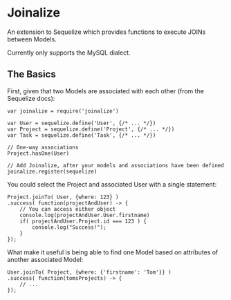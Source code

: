 Joinalize
=========

An extension to Sequelize which provides functions to execute JOINs between Models.

Currently only supports the MySQL dialect.

The Basics
----------

First, given that two Models are associated with each other (from the Sequelize docs):

    var joinalize = require('joinalize')
    
    var User = sequelize.define('User', {/* ... */})
    var Project = sequelize.define('Project', {/* ... */})
    var Task = sequelize.define('Task', {/* ... */})

    // One-way associations
    Project.hasOne(User)
    
    // Add Joinalize, after your models and associations have been defined
    joinalize.register(sequelize)

You could select the Project and associated User with a single statement:

    Project.joinTo( User, {where: 123} )
    .success( function(projectAndUser) -> {
        // You can access either object
        console.log(projectAndUser.User.firstname)
        if( projectAndUser.Project.id === 123 ) {
            console.log("Success!");
        }
    });

What make it useful is being able to find one Model based on attributes of another 
associated Model:

    User.joinTo( Project, {where: {'firstname': 'Tom'}} )
    .success( function(tomsProjects) -> {
        // ...
    });
